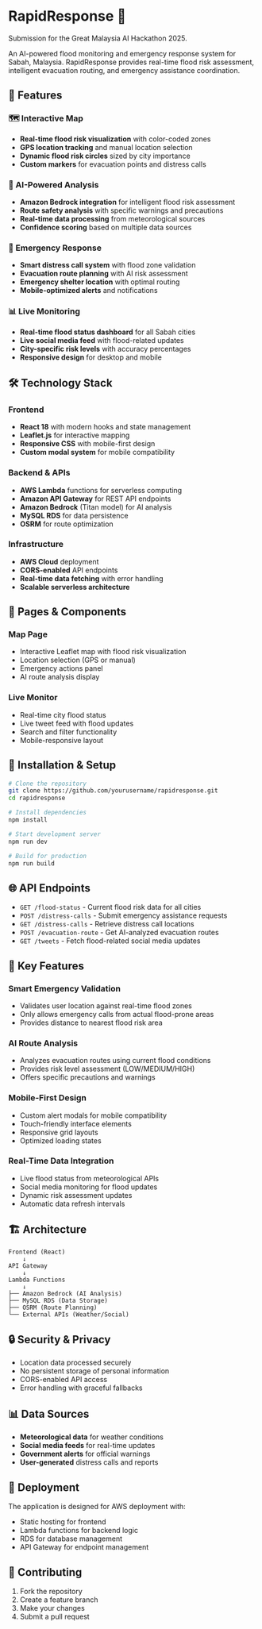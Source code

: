 # RapidResponse 🌊

Submission for the Great Malaysia AI Hackathon 2025.

An AI-powered flood monitoring and emergency response system for Sabah, Malaysia. RapidResponse provides real-time flood risk assessment, intelligent evacuation routing, and emergency assistance coordination.

## 🚀 Features

### 🗺️ Interactive Map
- **Real-time flood risk visualization** with color-coded zones
- **GPS location tracking** and manual location selection
- **Dynamic flood risk circles** sized by city importance
- **Custom markers** for evacuation points and distress calls

### 🤖 AI-Powered Analysis
- **Amazon Bedrock integration** for intelligent flood risk assessment
- **Route safety analysis** with specific warnings and precautions
- **Real-time data processing** from meteorological sources
- **Confidence scoring** based on multiple data sources

### 🚨 Emergency Response
- **Smart distress call system** with flood zone validation
- **Evacuation route planning** with AI risk assessment
- **Emergency shelter location** with optimal routing
- **Mobile-optimized alerts** and notifications

### 📊 Live Monitoring
- **Real-time flood status dashboard** for all Sabah cities
- **Live social media feed** with flood-related updates
- **City-specific risk levels** with accuracy percentages
- **Responsive design** for desktop and mobile

## 🛠️ Technology Stack

### Frontend
- **React 18** with modern hooks and state management
- **Leaflet.js** for interactive mapping
- **Responsive CSS** with mobile-first design
- **Custom modal system** for mobile compatibility

### Backend & APIs
- **AWS Lambda** functions for serverless computing
- **Amazon API Gateway** for REST API endpoints
- **Amazon Bedrock** (Titan model) for AI analysis
- **MySQL RDS** for data persistence
- **OSRM** for route optimization

### Infrastructure
- **AWS Cloud** deployment
- **CORS-enabled** API endpoints
- **Real-time data fetching** with error handling
- **Scalable serverless architecture**

## 📱 Pages & Components

### Map Page
- Interactive Leaflet map with flood risk visualization
- Location selection (GPS or manual)
- Emergency actions panel
- AI route analysis display

### Live Monitor
- Real-time city flood status
- Live tweet feed with flood updates
- Search and filter functionality
- Mobile-responsive layout

## 🔧 Installation & Setup

```bash
# Clone the repository
git clone https://github.com/yourusername/rapidresponse.git
cd rapidresponse

# Install dependencies
npm install

# Start development server
npm run dev

# Build for production
npm run build
```

## 🌐 API Endpoints

- `GET /flood-status` - Current flood risk data for all cities
- `POST /distress-calls` - Submit emergency assistance requests
- `GET /distress-calls` - Retrieve distress call locations
- `POST /evacuation-route` - Get AI-analyzed evacuation routes
- `GET /tweets` - Fetch flood-related social media updates

## 🎯 Key Features

### Smart Emergency Validation
- Validates user location against real-time flood zones
- Only allows emergency calls from actual flood-prone areas
- Provides distance to nearest flood risk area

### AI Route Analysis
- Analyzes evacuation routes using current flood conditions
- Provides risk level assessment (LOW/MEDIUM/HIGH)
- Offers specific precautions and warnings

### Mobile-First Design
- Custom alert modals for mobile compatibility
- Touch-friendly interface elements
- Responsive grid layouts
- Optimized loading states

### Real-Time Data Integration
- Live flood status from meteorological APIs
- Social media monitoring for flood updates
- Dynamic risk assessment updates
- Automatic data refresh intervals

## 🏗️ Architecture

```
Frontend (React)
    ↓
API Gateway
    ↓
Lambda Functions
    ↓
├── Amazon Bedrock (AI Analysis)
├── MySQL RDS (Data Storage)
├── OSRM (Route Planning)
└── External APIs (Weather/Social)
```

## 🔒 Security & Privacy

- Location data processed securely
- No persistent storage of personal information
- CORS-enabled API access
- Error handling with graceful fallbacks

## 📊 Data Sources

- **Meteorological data** for weather conditions
- **Social media feeds** for real-time updates
- **Government alerts** for official warnings
- **User-generated** distress calls and reports

## 🚀 Deployment

The application is designed for AWS deployment with:
- Static hosting for frontend
- Lambda functions for backend logic
- RDS for database management
- API Gateway for endpoint management

## 🤝 Contributing

1. Fork the repository
2. Create a feature branch
3. Make your changes
4. Submit a pull request
